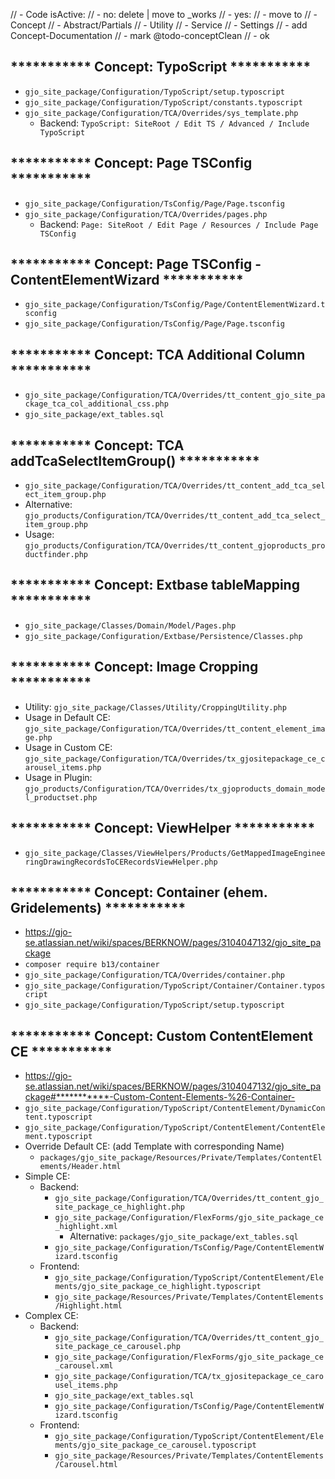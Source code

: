 //  - Code isActive:
//      - no: delete | move to _works
//      - yes:
//          - move to
//              - Concept
//              - Abstract/Partials
//              - Utility
//              - Service
//              - Settings
//          - add Concept-Documentation
//          - mark @todo-conceptClean
//          - ok

## *********** Concept: TypoScript ***********
- `gjo_site_package/Configuration/TypoScript/setup.typoscript`
- `gjo_site_package/Configuration/TypoScript/constants.typoscript`
- `gjo_site_package/Configuration/TCA/Overrides/sys_template.php`
  - Backend: `TypoScript: SiteRoot / Edit TS / Advanced / Include TypoScript`

## *********** Concept: Page TSConfig ***********
- `gjo_site_package/Configuration/TsConfig/Page/Page.tsconfig`
- `gjo_site_package/Configuration/TCA/Overrides/pages.php`
  - Backend: `Page: SiteRoot / Edit Page / Resources / Include Page TSConfig`

## *********** Concept: Page TSConfig - ContentElementWizard ***********
- `gjo_site_package/Configuration/TsConfig/Page/ContentElementWizard.tsconfig`
- `gjo_site_package/Configuration/TsConfig/Page/Page.tsconfig`

## *********** Concept: TCA Additional Column ***********
- `gjo_site_package/Configuration/TCA/Overrides/tt_content_gjo_site_package_tca_col_additional_css.php`
- `gjo_site_package/ext_tables.sql`

## *********** Concept: TCA addTcaSelectItemGroup() ***********
- `gjo_site_package/Configuration/TCA/Overrides/tt_content_add_tca_select_item_group.php`
- Alternative: `gjo_products/Configuration/TCA/Overrides/tt_content_add_tca_select_item_group.php`
- Usage: `gjo_products/Configuration/TCA/Overrides/tt_content_gjoproducts_productfinder.php`

## *********** Concept: Extbase tableMapping ***********
- `gjo_site_package/Classes/Domain/Model/Pages.php`
- `gjo_site_package/Configuration/Extbase/Persistence/Classes.php`

## *********** Concept: Image Cropping ***********
- Utility: `gjo_site_package/Classes/Utility/CroppingUtility.php`
- Usage in Default CE: `gjo_site_package/Configuration/TCA/Overrides/tt_content_element_image.php`
- Usage in Custom CE: `gjo_site_package/Configuration/TCA/Overrides/tx_gjositepackage_ce_carousel_items.php`
- Usage in Plugin: `gjo_products/Configuration/TCA/Overrides/tx_gjoproducts_domain_model_productset.php`

## *********** Concept: ViewHelper ***********
- `gjo_site_package/Classes/ViewHelpers/Products/GetMappedImageEngineeringDrawingRecordsToCERecordsViewHelper.php`

## *********** Concept: Container (ehem. Gridelements) ***********
- https://gjo-se.atlassian.net/wiki/spaces/BERKNOW/pages/3104047132/gjo_site_package
- `composer require b13/container`
- `gjo_site_package/Configuration/TCA/Overrides/container.php`
- `gjo_site_package/Configuration/TypoScript/Container/Container.typoscript`
- `gjo_site_package/Configuration/TypoScript/setup.typoscript`

## *********** Concept: Custom ContentElement CE ***********
- https://gjo-se.atlassian.net/wiki/spaces/BERKNOW/pages/3104047132/gjo_site_package#***********-Custom-Content-Elements-%26-Container-
- `gjo_site_package/Configuration/TypoScript/ContentElement/DynamicContent.typoscript`
- `gjo_site_package/Configuration/TypoScript/ContentElement/ContentElement.typoscript`
- Override Default CE: (add Template with corresponding Name)
  - `packages/gjo_site_package/Resources/Private/Templates/ContentElements/Header.html`
- Simple CE:
  - Backend:
    - `gjo_site_package/Configuration/TCA/Overrides/tt_content_gjo_site_package_ce_highlight.php`
    - `gjo_site_package/Configuration/FlexForms/gjo_site_package_ce_highlight.xml`
      - Alternative: `packages/gjo_site_package/ext_tables.sql`
    - `gjo_site_package/Configuration/TsConfig/Page/ContentElementWizard.tsconfig`
  - Frontend:
    - `gjo_site_package/Configuration/TypoScript/ContentElement/Elements/gjo_site_package_ce_highlight.typoscript`
    - `gjo_site_package/Resources/Private/Templates/ContentElements/Highlight.html`
- Complex CE:
    - Backend:
        - `gjo_site_package/Configuration/TCA/Overrides/tt_content_gjo_site_package_ce_carousel.php`
        - `gjo_site_package/Configuration/FlexForms/gjo_site_package_ce_carousel.xml`
        - `gjo_site_package/Configuration/TCA/tx_gjositepackage_ce_carousel_items.php`
        - `gjo_site_package/ext_tables.sql`
        - `gjo_site_package/Configuration/TsConfig/Page/ContentElementWizard.tsconfig`
  - Frontend:
      - `gjo_site_package/Configuration/TypoScript/ContentElement/Elements/gjo_site_package_ce_carousel.typoscript`
      - `gjo_site_package/Resources/Private/Templates/ContentElements/Carousel.html`

